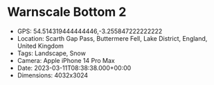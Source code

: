 # Warnscale Bottom 2

- GPS: 54.514319444444446,-3.255847222222222
- Location: Scarth Gap Pass, Buttermere Fell, Lake District, England, United Kingdom
- Tags: Landscape, Snow
- Camera: Apple iPhone 14 Pro Max
- Date: 2023-03-11T08:38:38.000+00:00
- Dimensions: 4032x3024
